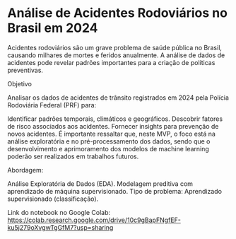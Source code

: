 # Análise de Acidentes Rodoviários no Brasil em 2024

Acidentes rodoviários são um grave problema de saúde pública no Brasil, causando milhares de mortes e feridos anualmente. A análise de dados de acidentes pode revelar padrões importantes para a criação de políticas preventivas.

Objetivo

Analisar os dados de acidentes de trânsito registrados em 2024 pela Polícia Rodoviária Federal (PRF) para:

Identificar padrões temporais, climáticos e geográficos.
Descobrir fatores de risco associados aos acidentes.
Fornecer insights para prevenção de novos acidentes.
É importante ressaltar que, neste MVP, o foco está na análise exploratória e no pré-processamento dos dados, sendo que o desenvolvimento e aprimoramento dos modelos de machine learning poderão ser realizados em trabalhos futuros.

Abordagem:

Análise Exploratória de Dados (EDA).
Modelagem preditiva com aprendizado de máquina supervisionado.
Tipo de problema: Aprendizado supervisionado (classificação).

Link do notebook no Google Colab: https://colab.research.google.com/drive/10c9gBapFNgfEF-ku5j279oXvgwTgGfM7?usp=sharing

